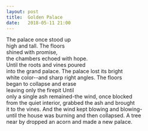 ```yaml
---
layout: post
title:  Golden Palace
date:   2018-05-11 21:00
---
```



The palace once stood up  
high and tall. The floors  
shined with promise,  
the chambers echoed with hope.  
Until the roots and vines poured  
into the grand palace. The palace lost its bright  
white color--and sharp right angles. The floors  
began to collapse and erase  
leaving only the firepit Until  
only a single ash remained-the wind, once blocked  
from the quiet interior, grabbed the ash and brought  
it to the vines. And the wind kept blowing and blowing-  
until the house was burning and then collapsed. A tree  
near by dropped an acorn and made a new palace.  

